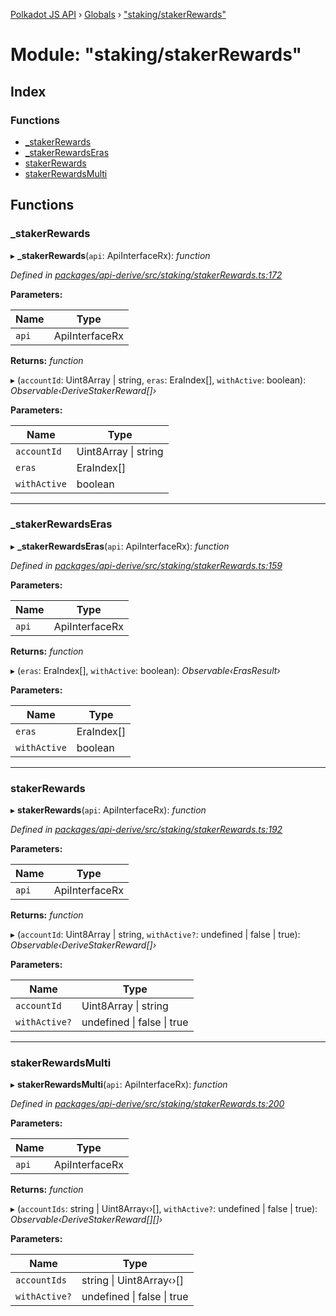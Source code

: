 [Polkadot JS API](../README.md) › [Globals](../globals.md) › ["staking/stakerRewards"](_staking_stakerrewards_.md)

# Module: "staking/stakerRewards"

## Index

### Functions

* [_stakerRewards](_staking_stakerrewards_.md#_stakerrewards)
* [_stakerRewardsEras](_staking_stakerrewards_.md#_stakerrewardseras)
* [stakerRewards](_staking_stakerrewards_.md#stakerrewards)
* [stakerRewardsMulti](_staking_stakerrewards_.md#stakerrewardsmulti)

## Functions

###  _stakerRewards

▸ **_stakerRewards**(`api`: ApiInterfaceRx): *function*

*Defined in [packages/api-derive/src/staking/stakerRewards.ts:172](https://github.com/polkadot-js/api/blob/6727e12468/packages/api-derive/src/staking/stakerRewards.ts#L172)*

**Parameters:**

Name | Type |
------ | ------ |
`api` | ApiInterfaceRx |

**Returns:** *function*

▸ (`accountId`: Uint8Array | string, `eras`: EraIndex[], `withActive`: boolean): *Observable‹DeriveStakerReward[]›*

**Parameters:**

Name | Type |
------ | ------ |
`accountId` | Uint8Array &#124; string |
`eras` | EraIndex[] |
`withActive` | boolean |

___

###  _stakerRewardsEras

▸ **_stakerRewardsEras**(`api`: ApiInterfaceRx): *function*

*Defined in [packages/api-derive/src/staking/stakerRewards.ts:159](https://github.com/polkadot-js/api/blob/6727e12468/packages/api-derive/src/staking/stakerRewards.ts#L159)*

**Parameters:**

Name | Type |
------ | ------ |
`api` | ApiInterfaceRx |

**Returns:** *function*

▸ (`eras`: EraIndex[], `withActive`: boolean): *Observable‹ErasResult›*

**Parameters:**

Name | Type |
------ | ------ |
`eras` | EraIndex[] |
`withActive` | boolean |

___

###  stakerRewards

▸ **stakerRewards**(`api`: ApiInterfaceRx): *function*

*Defined in [packages/api-derive/src/staking/stakerRewards.ts:192](https://github.com/polkadot-js/api/blob/6727e12468/packages/api-derive/src/staking/stakerRewards.ts#L192)*

**Parameters:**

Name | Type |
------ | ------ |
`api` | ApiInterfaceRx |

**Returns:** *function*

▸ (`accountId`: Uint8Array | string, `withActive?`: undefined | false | true): *Observable‹DeriveStakerReward[]›*

**Parameters:**

Name | Type |
------ | ------ |
`accountId` | Uint8Array &#124; string |
`withActive?` | undefined &#124; false &#124; true |

___

###  stakerRewardsMulti

▸ **stakerRewardsMulti**(`api`: ApiInterfaceRx): *function*

*Defined in [packages/api-derive/src/staking/stakerRewards.ts:200](https://github.com/polkadot-js/api/blob/6727e12468/packages/api-derive/src/staking/stakerRewards.ts#L200)*

**Parameters:**

Name | Type |
------ | ------ |
`api` | ApiInterfaceRx |

**Returns:** *function*

▸ (`accountIds`: string | Uint8Array‹›[], `withActive?`: undefined | false | true): *Observable‹DeriveStakerReward[][]›*

**Parameters:**

Name | Type |
------ | ------ |
`accountIds` | string &#124; Uint8Array‹›[] |
`withActive?` | undefined &#124; false &#124; true |
